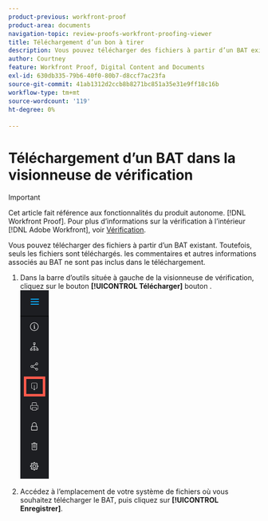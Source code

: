 ```yaml
---
product-previous: workfront-proof
product-area: documents
navigation-topic: review-proofs-workfront-proofing-viewer
title: Téléchargement d’un bon à tirer
description: Vous pouvez télécharger des fichiers à partir d’un BAT existant. Toutefois, seuls les fichiers sont téléchargés. les commentaires et autres informations associés au BAT ne sont pas inclus dans le téléchargement.
author: Courtney
feature: Workfront Proof, Digital Content and Documents
exl-id: 630db335-79b6-40f0-80b7-d8ccf7ac23fa
source-git-commit: 41ab1312d2ccb8b8271bc851a35e31e9ff18c16b
workflow-type: tm+mt
source-wordcount: '119'
ht-degree: 0%

---
```


# Téléchargement d’un BAT dans la visionneuse de vérification

>[!IMPORTANT]
>
>Cet article fait référence aux fonctionnalités du produit autonome. [!DNL Workfront Proof]. Pour plus d’informations sur la vérification à l’intérieur [!DNL Adobe Workfront], voir [Vérification](../../../review-and-approve-work/proofing/proofing.md).

Vous pouvez télécharger des fichiers à partir d’un BAT existant. Toutefois, seuls les fichiers sont téléchargés. les commentaires et autres informations associés au BAT ne sont pas inclus dans le téléchargement.

1. Dans la barre d’outils située à gauche de la visionneuse de vérification, cliquez sur le bouton **[!UICONTROL Télécharger]** bouton .\
   ![Proofing_Viewer_toolbar_button_-_Download.png](assets/proofing-viewer-toolbar-button---download.png)

1. Accédez à l’emplacement de votre système de fichiers où vous souhaitez télécharger le BAT, puis cliquez sur **[!UICONTROL Enregistrer]**.
